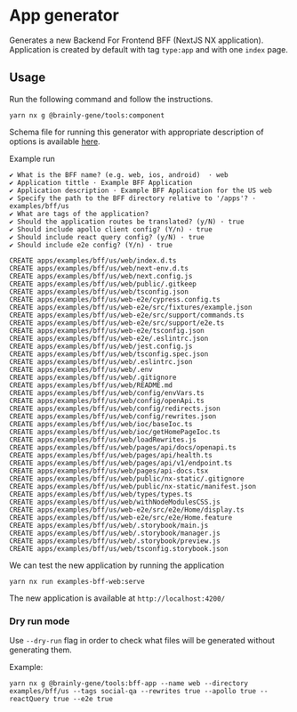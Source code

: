 # App generator

Generates a new Backend For Frontend BFF (NextJS NX application). Application is created by default with tag `type:app` and with one `index` page.

## Usage

Run the following command and follow the instructions.

```
yarn nx g @brainly-gene/tools:component
```

Schema file for running this generator with appropriate description of options is available [here](./schema.json).

Example run

```
✔ What is the BFF name? (e.g. web, ios, android)  · web
✔ Application tittle · Example BFF Application
✔ Application description · Example BFF Application for the US web
✔ Specify the path to the BFF directory relative to '/apps'? · examples/bff/us
✔ What are tags of the application?
✔ Should the application routes be translated? (y/N) · true
✔ Should include apollo client config? (Y/n) · true
✔ Should include react query config? (y/N) · true
✔ Should include e2e config? (Y/n) · true

CREATE apps/examples/bff/us/web/index.d.ts
CREATE apps/examples/bff/us/web/next-env.d.ts
CREATE apps/examples/bff/us/web/next.config.js
CREATE apps/examples/bff/us/web/public/.gitkeep
CREATE apps/examples/bff/us/web/tsconfig.json
CREATE apps/examples/bff/us/web-e2e/cypress.config.ts
CREATE apps/examples/bff/us/web-e2e/src/fixtures/example.json
CREATE apps/examples/bff/us/web-e2e/src/support/commands.ts
CREATE apps/examples/bff/us/web-e2e/src/support/e2e.ts
CREATE apps/examples/bff/us/web-e2e/tsconfig.json
CREATE apps/examples/bff/us/web-e2e/.eslintrc.json
CREATE apps/examples/bff/us/web/jest.config.js
CREATE apps/examples/bff/us/web/tsconfig.spec.json
CREATE apps/examples/bff/us/web/.eslintrc.json
CREATE apps/examples/bff/us/web/.env
CREATE apps/examples/bff/us/web/.gitignore
CREATE apps/examples/bff/us/web/README.md
CREATE apps/examples/bff/us/web/config/envVars.ts
CREATE apps/examples/bff/us/web/config/openApi.ts
CREATE apps/examples/bff/us/web/config/redirects.json
CREATE apps/examples/bff/us/web/config/rewrites.json
CREATE apps/examples/bff/us/web/ioc/baseIoc.ts
CREATE apps/examples/bff/us/web/ioc/getHomePageIoc.ts
CREATE apps/examples/bff/us/web/loadRewrites.js
CREATE apps/examples/bff/us/web/pages/api/docs/openapi.ts
CREATE apps/examples/bff/us/web/pages/api/health.ts
CREATE apps/examples/bff/us/web/pages/api/v1/endpoint.ts
CREATE apps/examples/bff/us/web/pages/api-docs.tsx
CREATE apps/examples/bff/us/web/public/nx-static/.gitignore
CREATE apps/examples/bff/us/web/public/nx-static/manifest.json
CREATE apps/examples/bff/us/web/types/types.ts
CREATE apps/examples/bff/us/web/withNodeModulesCSS.js
CREATE apps/examples/bff/us/web-e2e/src/e2e/Home/display.ts
CREATE apps/examples/bff/us/web-e2e/src/e2e/Home.feature
CREATE apps/examples/bff/us/web/.storybook/main.js
CREATE apps/examples/bff/us/web/.storybook/manager.js
CREATE apps/examples/bff/us/web/.storybook/preview.js
CREATE apps/examples/bff/us/web/tsconfig.storybook.json
```

We can test the new application by running the application

```
yarn nx run examples-bff-web:serve
```

The new application is available at `http://localhost:4200/`

### Dry run mode

Use `--dry-run` flag in order to check what files will be generated without generating them.

Example:

```
yarn nx g @brainly-gene/tools:bff-app --name web --directory examples/bff/us --tags social-qa --rewrites true --apollo true --reactQuery true --e2e true
```
